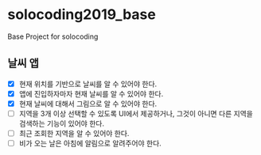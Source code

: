 # solocoding2019_base
Base Project for solocoding


## 날씨 앱
- [x] 현재 위치를 기반으로 날씨를 알 수 있어야 한다.
- [x] 앱에 진입하자마자 현재 날씨를 알 수 있어야 한다.
- [x] 현재 날씨에 대해서 그림으로 알 수 있어야 한다.
- [ ] 지역을 3개 이상 선택할 수 있도록 UI에서 제공하거나, 그것이 아니면 다른 지역을 검색하는 기능이 있어야 한다.
- [ ] 최근 조회한 지역을 알 수 있어야 한다.
- [ ] 비가 오는 날은 아침에 알림으로 알려주어야 한다.